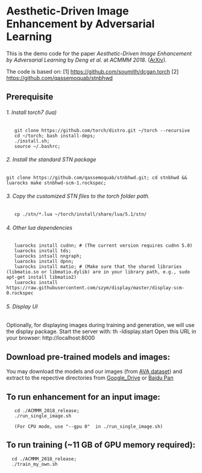 # Aesthetic-Driven Image Enhancement by Adversarial Learning
This is the demo code for the paper *Aesthetic-Driven Image Enhancement by Adversarial Learning* by *Deng et al.* at *ACMMM 2018*. 
([ArXiv](https://arxiv.org/abs/1707.05251)).

The code is based on: 
[1] https://github.com/soumith/dcgan.torch
[2] https://github.com/qassemoquab/stnbhwd

## Prerequisite
###### 1. Install torch7 (lua)
```
   git clone https://github.com/torch/distro.git ~/torch --recursive
   cd ~/torch; bash install-deps;
   ./install.sh;
   source ~/.bashrc;
```
###### 2. Install the standard STN package
```
git clone https://github.com/qassemoquab/stnbhwd.git; cd stnbhwd && luarocks make stnbhwd-scm-1.rockspec;
```
###### 3. Copy the customized STN files to the torch folder path.
```
   cp ./stn/*.lua ~/torch/install/share/lua/5.1/stn/
```
###### 4. Other lua dependencies
```
   luarocks install cudnn; # (The current version requires cudnn 5.0)
   luarocks install tds;
   luarocks intsall nngraph;
   luarocks install dpnn;
   luarocks install matio; # (Make sure that the shared libraries (libmatio.so or libmatio.dylib) are in your library path, e.g., sudo apt-get install libmatio2)
   luarocks install https://raw.githubusercontent.com/szym/display/master/display-scm-0.rockspec
```

###### 5. Display UI
Optionally, for displaying images during training and generation, we will use the display package.
Start the server with: th -ldisplay.start
Open this URL in your browser: http://localhost:8000

## Download pre-trained models and images:
You may download the models and our images (from [AVA dataset](http://vislab.berkeleyvision.org/datasets.html)) and extract to the repective directories from 
[Google_Drive](https://drive.google.com/open?id=13ay08vLY2OezNbDxj-nSMRGcMy2qW8z6)
or
[Baidu Pan](pan.baidu.com)


## To run enhancement for an input image:
```
   cd ./ACMMM_2018_release;
   ./run_single_image.sh
   
   (For CPU mode, use "--gpu 0"  in ./run_single_image.sh)
```
## To run training (~11 GB of GPU memory required):
```
  cd ./ACMMM_2018_release;
  ./train_my_own.sh
  ```
